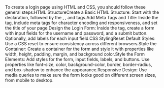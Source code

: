 To create a login page using HTML and CSS, you should follow these general steps:HTML StructureCreate a Basic HTML Structure: Start with the <!DOCTYPE html> declaration, followed by the <html>, <head>, and <body> tags.Add Meta Tags and Title: Inside the <head> tag, include meta tags for character encoding and responsiveness, and set the title of your page.Design the Login Form: Inside the <body> tag, create a form with input fields for the username and password, and a submit button. Optionally, add labels for each input field.CSS StylingReset Default Styles: Use a CSS reset to ensure consistency across different browsers.Style the Container: Create a container for the form and style it with properties like width, height, padding, margin, and background color.Style the Form Elements: Add styles for the form, input fields, labels, and buttons. Use properties like font-size, color, background-color, border, border-radius, and box-shadow to enhance the appearance.Responsive Design: Use media queries to make sure the form looks good on different screen sizes, from mobile to desktop.

